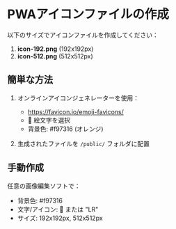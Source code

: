 # PWAアイコンファイルの作成

以下のサイズでアイコンファイルを作成してください：

1. **icon-192.png** (192x192px)
2. **icon-512.png** (512x512px)

## 簡単な方法
1. オンラインアイコンジェネレーターを使用：
   - https://favicon.io/emoji-favicons/
   - 🎯 絵文字を選択
   - 背景色: #f97316 (オレンジ)

2. 生成されたファイルを `/public/` フォルダに配置

## 手動作成
任意の画像編集ソフトで：
- 背景色: #f97316
- 文字/アイコン: 🎯 または "LR"
- サイズ: 192x192px, 512x512px
